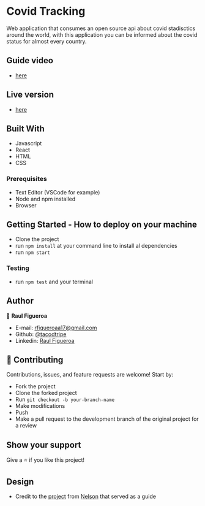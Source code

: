 # Covid Tracking

Web application that consumes an open source api about covid stadisctics around the world, with this application you can be informed about the covid status for almost every country.

## Guide video
- [here](https://www.loom.com/share/dd60f39c88d44ecfbbc4e6752b0ad82d)

## Live version

- [here](https://tacodtripecovidtracking.netlify.app/)

## Built With

- Javascript
- React
- HTML
- CSS

### Prerequisites

- Text Editor (VSCode for example)
- Node and npm installed
- Browser

## Getting Started - How to deploy on your machine

- Clone the project
- run `npm install` at your command line to install al dependencies
- run `npm start`

### Testing

- run `npm test` and your terminal

## Author

👤 **Raul Figueroa**

- E-mail: rfigueroaa17@gmail.com
- Github: [@tacodtripe](https://github.com/tacodtripe)
- Linkedin: [Raul Figueroa](https://www.linkedin.com/in/luis-raul-figueroa-soto-63411118a/)

## 🤝 Contributing

Contributions, issues, and feature requests are welcome! Start by:

- Fork the project
- Clone the forked project
- Run `git checkout -b your-branch-name`
- Make modifications
- Push
- Make a pull request to the development branch of the original project for a review

## Show your support

Give a ⭐️ if you like this project!


## Design
- Credit to the [project](https://www.behance.net/gallery/31579789/Ballhead-App-(Free-PSDs)) from [Nelson](https://www.behance.net/sakwadesignstudio) that served as a guide 
